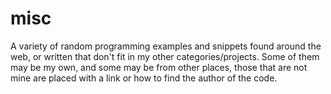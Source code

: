 misc
====
  A variety of random programming examples and snippets found around the web, or written
  that don't fit in my other categories/projects. Some of them may be my own, and some may be from other 
  places, those that are not mine are placed with a link or how to find the author of the code.
  
